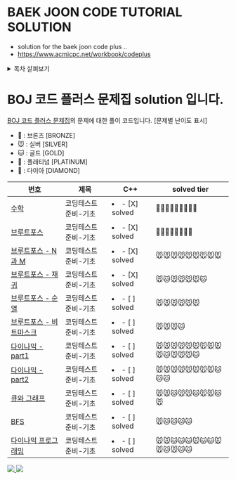 ﻿# BAEK JOON CODE TUTORIAL SOLUTION

- solution for the baek joon code plus ..
- https://www.acmicpc.net/workbook/codeplus


<!-- TABLE OF CONTENTS -->
<details>
  <summary>목차 살펴보기</summary>
  <ol>
    <li>
      <a href="#1">코딩테스트 준비-기초</a>
      <ul>
        <li><a href="#built-with">수학</a></li>
        <li><a href="#built-with">브루트포스</a></li>
        <li><a href="#built-with">브루트포스 - N 과 M</a></li>
        <li><a href="#built-with">브루트포스 - 재귀</a></li>
        <li><a href="#built-with">브루트포스 - 순열</a></li>
        <li><a href="#built-with">브루트포스 - 비트마스크</a></li>
        <li><a href="#built-with">다이나믹 - part1</a></li>
        <li><a href="#built-with">다이나믹 - part2</a></li>
        <li><a href="#built-with">큐와 그래프</a></li>
        <li><a href="#built-with">BFS 알고리즘</a></li>
      </ul>
    </li>
    <li><a href="#2">코딩테스트 준비-연습</a></li>
    <li><a href="#2">코딩테스트 준비-문제</a></li>
  </ol>
</details>

# BOJ 코드 플러스 문제집 solution 입니다.

[BOJ 코드 플러스 문제집](https://www.acmicpc.net/workbook/codeplus)의 문제에 대한 풀이 코드입니다.
[문제별 난이도 표시]
- 🐻 : 브론즈 [BRONZE]
- 🐭 : 실버 [SILVER]
- 🐱 : 골드 [GOLD]
- 🦕 : 플래티넘 [PLATINUM]
- 🐳 : 다이아 [DIAMOND]

| 번호                                                            | 제목                  |   C++ | solved tier |
| --------------------------------------------------------------- | --------------------- | ----- | ----------- |
| [수학](https://www.acmicpc.net/workbook/view/9370)              | 코딩테스트 준비-기초  | <li>- [X] solved </li> |🐻🐭🐭🐭🐱🐭🐭🐭🐭|
| [브루트포스](https://www.acmicpc.net/workbook/view/9371)        | 코딩테스트 준비-기초  | <li>- [X] solved </li> |🐻🐭🐭🐱🐱🐭🐭🐭|
| [브루트포스 - N과 M](https://www.acmicpc.net/workbook/view/9372)| 코딩테스트 준비-기초  | <li>- [X] solved </li> |🐭🐭🐭🐭🐭🐭🐭🐭🐭|
| [브루트포스 - 재귀](https://www.acmicpc.net/workbook/view/9373) | 코딩테스트 준비-기초  | <li>- [X] solved </li> |🐭🐱🐭🐭🐭🐭🐱|
| [브루트포스 - 순열](https://www.acmicpc.net/workbook/view/9374) | 코딩테스트 준비-기초  | <li>- [ ] solved </li> |🐭🐭🐭🐭🐭🐭|
| [브루트포스 - 비트마스크](https://www.acmicpc.net/workbook/view/9375) | 코딩테스트 준비-기초  | <li>- [ ] solved </li> |🐭🐭🐭🐱|
| [다이나믹 - part1](https://www.acmicpc.net/workbook/view/9376) | 코딩테스트 준비-기초  | <li>- [ ] solved </li> |🐭🐭🐭🐭🐭🐭🐭🐭🐭🐭🐱🐭🐭🐭🐱|
| [다이나믹 - part2](https://www.acmicpc.net/workbook/view/9377) | 코딩테스트 준비-기초  | <li>- [ ] solved </li> |🐭🐭🐭🐭🐭🐭🐭🐭🐱🐱🐱|
| [큐와 그래프](https://www.acmicpc.net/workbook/view/9378) | 코딩테스트 준비-기초  | <li>- [ ] solved </li> |🐭🐭🐱🐭🐭🐱🐭🐭🐱🐭|
| [BFS ](https://www.acmicpc.net/workbook/view/9379) | 코딩테스트 준비-기초  | <li>- [ ] solved </li> |🐭🐱🐱🐱🐱|
| [다이나믹 프로그래밍](https://www.acmicpc.net/workbook/view/9377) | 코딩테스트 준비-기초  | <li>- [ ] solved </li> |🐭🐭🐱🐱🐱🐭🐱🐱🐭🐭🐱🐭🐱🐱|

<a href="mailto:sangin0829@gmail.com" target="_blank">
  <img src="https://img.shields.io/badge/Email-sangin0829%40gmail.com-yellow">
</a>
<a href="https://guru.tistory.com/" target="_blank">
  <img src="https://img.shields.io/badge/Blog-https%3A%2F%2Fguru.tistory.com-green">
</a>
